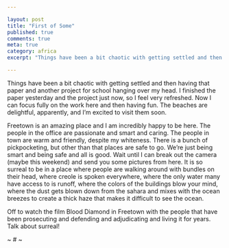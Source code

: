 ```yaml
---

layout: post
title: "First of Some"
published: true
comments: true
meta: true
category: africa
excerpt: "Things have been a bit chaotic with getting settled and then having that paper and another project for school hanging over my head. I finished the paper yesterday and the project just now, so I feel very refreshed. Now I can focus fully on the work here and then having fun. The beaches are delightful, apparently, and I’m excited to visit them soon."

---
```


Things have been a bit chaotic with getting settled and then having that paper and another project for school hanging over my head. I finished the paper yesterday and the project just now, so I feel very refreshed. Now I can focus fully on the work here and then having fun. The beaches are delightful, apparently, and I’m excited to visit them soon.

Freetown is an amazing place and I am incredibly happy to be here. The people in the office are passionate and smart and caring. The people in town are warm and friendly, despite my whiteness. There is a bunch of pickpocketing, but other than that places are safe to go. We’re just being smart and being safe and all is good. Wait until I can break out the camera (maybe this weekend) and send you some pictures from here. It is so surreal to be in a place where people are walking around with bundles on their head, where creole is spoken everywhere, where the only water many have access to is runoff, where the colors of the buildings blow your mind, where the dust gets blown down from the sahara and mixes with the ocean breezes to create a thick haze that makes it difficult to see the ocean. 

Off to watch the film Blood Diamond in Freetown with the people that have been prosecuting and defending and adjudicating and living it for years.  Talk about surreal!

~ # ~